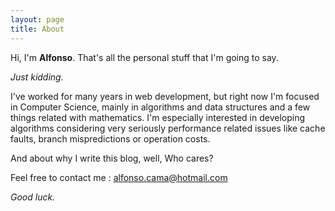 ```yaml
---
layout: page
title: About
---
```

Hi, I'm **Alfonso**. That's all the personal stuff that I'm going to say.

*Just kidding.*

I've worked for many years in web development, but right now I'm focused in Computer Science, mainly in algorithms and data structures and a few things related with mathematics. I'm especially interested in developing algorithms considering very seriously performance related issues like cache faults, branch mispredictions or operation costs.

And about why I write this blog, well, Who cares?

Feel free to contact me : alfonso.cama@hotmail.com

*Good luck.*
